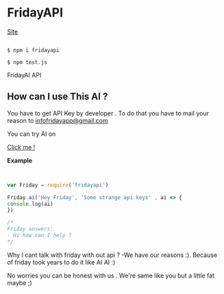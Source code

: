 # FridayAPI

[Site](https://fridaytec.com/)


```shell

$ npm i fridayapi

$ npm test.js

```



FridayAI API 


## How can I use This AI ?

You have to get API Key by developer . To do that you have to mail your reason to infofridayapp@gmail.com

You can try AI on  

[Click me !](https://console.dialogflow.com/api-client/demo/embedded/fridayai "Try FridayAI")

**Example**


```js


var Friday = require('fridayapi')

Friday.ai('Hey Friday', 'Some strange api keys' , ai => {
console.log(ai) 
})

/*
Friday answers:
- Hi how can I help ?
*/

```

Why I cant talk with friday with out api ?
-We have our reasons :). Because of friday took years to do it like AI AI :) 

No worries you can be honest with us . We're same like you but a little fat maybe ;) 